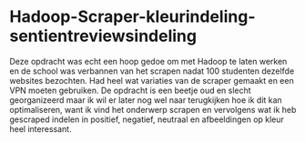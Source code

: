 # Hadoop-Scraper-kleurindeling-sentientreviewsindeling

Deze opdracht was echt een hoop gedoe om met Hadoop te laten werken en de school was verbannen van het scrapen nadat 100 studenten dezelfde websites bezochten. Had heel wat variaties van de scraper gemaakt en een VPN moeten gebruiken. De opdracht is een beetje oud en slecht georganizeerd maar ik wil er later nog wel naar terugkijken hoe ik dit kan optimaliseren, want ik vind het onderwerp scrapen en vervolgens wat ik heb gescraped indelen in positief, negatief, neutraal en afbeeldingen op kleur heel interessant.
